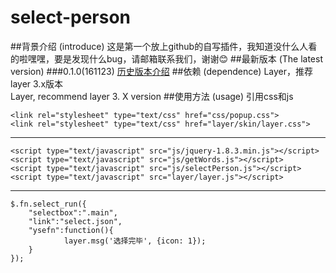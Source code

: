 # select-person
##背景介绍 (introduce)
这是第一个放上github的自写插件，我知道没什么人看的啦嘿嘿，要是发现什么bug，请邮箱联系我们，谢谢:blush:
##最新版本 (The latest version)
###0.1.0(161123)
[历史版本介绍](#readme)
##依赖 (dependence)
Layer，推荐layer 3.x版本  
Layer, recommend layer 3. X version 
##使用方法 (usage)
引用css和js    
        
    <link rel="stylesheet" type="text/css" href="css/popup.css">      
    <link rel="stylesheet" type="text/css" href="layer/skin/layer.css">  
-------------
    <script type="text/javascript" src="js/jquery-1.8.3.min.js"></script>  
    <script type="text/javascript" src="js/getWords.js"></script>  
    <script type="text/javascript" src="js/selectPerson.js"></script>  
    <script type="text/javascript" src="layer/layer.js"></script>  
-------------
    $.fn.select_run({
        "selectbox":".main",
        "link":"select.json",
        "ysefn":function(){
                layer.msg('选择完毕', {icon: 1});
        }
    });
